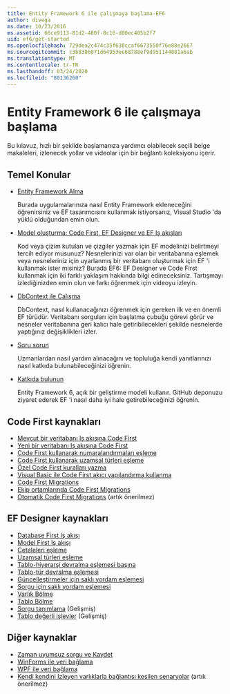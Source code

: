 ```yaml
---
title: Entity Framework 6 ile çalışmaya başlama-EF6
author: divega
ms.date: 10/23/2016
ms.assetid: 66ce9113-81d2-480f-8c16-d00ec405b2f7
uid: ef6/get-started
ms.openlocfilehash: 729dea2c474c35f638ccaf6673550f76e88e2667
ms.sourcegitcommit: c3b8386071d64953ee68788ef9d951144881a6ab
ms.translationtype: MT
ms.contentlocale: tr-TR
ms.lasthandoff: 03/24/2020
ms.locfileid: "80136260"
---
```

# <a name="get-started-with-entity-framework-6"></a>Entity Framework 6 ile çalışmaya başlama

Bu kılavuz, hızlı bir şekilde başlamanıza yardımcı olabilecek seçili belge makaleleri, izlenecek yollar ve videolar için bir bağlantı koleksiyonu içerir.

## <a name="fundamentals"></a>Temel Konular

* [Entity Framework Alma](~/ef6/fundamentals/install.md)

  Burada uygulamalarınıza nasıl Entity Framework ekleneceğini öğrenirsiniz ve EF tasarımcısını kullanmak istiyorsanız, Visual Studio 'da yüklü olduğundan emin olun.

* [Model oluşturma: Code First, EF Designer ve EF Iş akışları](~/ef6/modeling/index.md)

  Kod veya çizim kutuları ve çizgiler yazmak için EF modelinizi belirtmeyi tercih ediyor musunuz?
Nesnelerinizi var olan bir veritabanına eşlemek veya nesneleriniz için uyarlanmış bir veritabanı oluşturmak için EF 'i kullanmak ister misiniz?
Burada EF6: EF Designer ve Code First kullanmak için iki farklı yaklaşım hakkında bilgi edineceksiniz.
Tartışmayı izlediğinizden emin olun ve farkı öğrenmek için videoyu izleyin.

* [DbContext ile Çalışma](~/ef6/fundamentals/working-with-dbcontext.md)

  DbContext, nasıl kullanacağınızı öğrenmek için gereken ilk ve en önemli EF türüdür. Veritabanı sorguları için başlatma çubuğu görevi görür ve nesneler veritabanına geri kalıcı hale getiribilecekleri şekilde nesnelerde yaptığınız değişiklikleri izler.

* [Soru sorun](~/ef6/resources/get-help.md)

  Uzmanlardan nasıl yardım alınacağını ve topluluğa kendi yanıtlarınızı nasıl katkıda bulunabileceğinizi öğrenin.

* [Katkıda bulunun](https://github.com/aspnet/EntityFramework6/)

  Entity Framework 6, açık bir geliştirme modeli kullanır. GitHub deponuzu ziyaret ederek EF 'i nasıl daha iyi hale getirebileceğinizi öğrenin.

## <a name="code-first-resources"></a>Code First kaynakları

  - [Mevcut bir veritabanı Iş akışına Code First](~/ef6/modeling/code-first/workflows/existing-database.md)
  - [Yeni bir veritabanı Iş akışına Code First](~/ef6/modeling/code-first/workflows/new-database.md)
  - [Code First kullanarak numaralandırmaları eşleme](~/ef6/modeling/code-first/data-types/enums.md)
  - [Code First kullanarak uzamsal türleri eşleme](~/ef6/modeling/code-first/data-types/spatial.md)
  - [Özel Code First kuralları yazma](~/ef6/modeling/code-first/conventions/custom.md)
  - [Visual Basic ile Code First akıcı yapılandırma kullanma](~/ef6/modeling/code-first/fluent/vb.md)
  - [Code First Migrations](~/ef6/modeling/code-first/migrations/index.md)
  - [Ekip ortamlarında Code First Migrations](~/ef6/modeling/code-first/migrations/teams.md)
  - [Otomatik Code First Migrations](~/ef6/modeling/code-first/migrations/automatic.md) (artık önerilmez)

## <a name="ef-designer-resources"></a>EF Designer kaynakları
  - [Database First Iş akışı](~/ef6/modeling/designer/workflows/database-first.md)
  - [Model First Iş akışı](~/ef6/modeling/designer/workflows/model-first.md)
  - [Çeteleleri eşleme](~/ef6/modeling/designer/data-types/enums.md)
  - [Uzamsal türleri eşleme](~/ef6/modeling/designer/data-types/spatial.md)
  - [Tablo-hiyerarşi devralma eşlemesi başına](~/ef6/modeling/designer/inheritance/tph.md)
  - [Tablo-tür devralma eşlemesi](~/ef6/modeling/designer/inheritance/tpt.md)
  - [Güncelleştirmeler için saklı yordam eşlemesi](~/ef6/modeling/designer/stored-procedures/cud.md)
  - [Sorgu için saklı yordam eşlemesi](~/ef6/modeling/designer/stored-procedures/query.md)
  - [Varlık Bölme](~/ef6/modeling/designer/entity-splitting.md)
  - [Tablo Bölme](~/ef6/modeling/designer/table-splitting.md)
  - [Sorgu tanımlama](~/ef6/modeling/designer/advanced/defining-query.md) (Gelişmiş)
  - [Tablo değerli işlevler](~/ef6/modeling/designer/advanced/tvfs.md) (Gelişmiş)

## <a name="other-resources"></a>Diğer kaynaklar
  - [Zaman uyumsuz sorgu ve Kaydet](~/ef6/fundamentals/async.md)
  - [WinForms ile veri bağlama](~/ef6/fundamentals/databinding/winforms.md)
  - [WPF ile veri bağlama](~/ef6/fundamentals/databinding/wpf.md)
  - [Kendi kendini Izleyen varlıklarla bağlantısı kesilen senaryolar](~/ef6/fundamentals/disconnected-entities/self-tracking-entities/walkthrough.md) (artık önerilmez)
